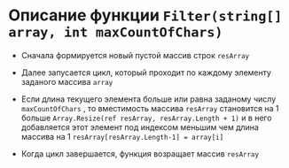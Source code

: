 # Описание функции `Filter(string[] array, int maxCountOfChars)`

* Сначала формируется новый пустой массив строк `resArray` 

* Далее запусается цикл, который проходит по каждому элементу заданого массива `array`

* Если длина текущего элемента больше или равна заданому числу `maxCountOfChars` , то вместимость массива `resArray` становится на 1 больше `Array.Resize(ref resArray, resArray.Length + 1)` и в него добавляется этот элемент под индексом меньшим чем длина массива на 1 `resArray[resArray.Length-1] = array[i]`

* Когда цикл завершается, функция возращает массив `resArray`